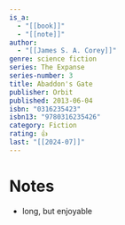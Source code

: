 ```yaml
---
is_a:
  - "[[book]]"
  - "[[note]]"
author:
  - "[[James S. A. Corey]]"
genre: science fiction
series: The Expanse
series-number: 3
title: Abaddon's Gate
publisher: Orbit
published: 2013-06-04
isbn: "0316235423"
isbn13: "9780316235426"
category: Fiction
rating: 👍
last: "[[2024-07]]"
---
```

# Notes
- long, but enjoyable